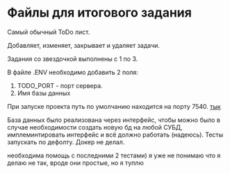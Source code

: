 # Файлы для итогового задания

Самый обычный ToDo лист.

Добавляет, изменяет, закрывает и удаляет задачи.

Задания со звездочкой выполнены с 1 по 3. 

В файле .ENV необходимо добавить 2 поля:
1. TODO_PORT - порт сервера.
2. Имя базы данных

При запуске проекта путь по умолчанию находится на порту 7540.  [тык](http://localhost:7540/)

База данных было реализована через интерфейс, чтобы можно было в случае необходимости создать новую бд на любой СУБД, имплеминтировать интерфейс и всё должно работать (надеюсь).
Тесты запускать по дефолту.
Докер не делал.

необходима помощь с последними 2 тестами) я уже не понимаю что я делаю не так, вроде они простые, но я туплю

